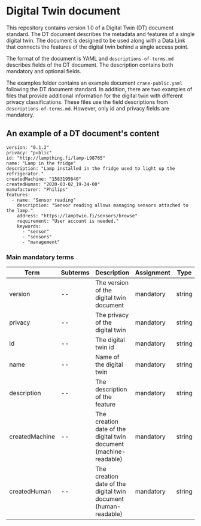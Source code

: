 # Digital Twin document

This repository contains version 1.0 of a Digital Twin (DT) document standard. The DT document describes the metadata and features of a single digital twin. The document is designed to be used along with a Data Link that connects the features of the digital twin behind a single access point.

The format of the document is YAML and ``descriptions-of-terms.md`` describes fields of the DT document. The description contains both mandatory and optional fields.

The examples folder contains an example document ``crane-public.yaml`` following the DT document standard. In addition, there are two examples of files that provide additional information for the digital twin with different privacy classifications. These files use the field descriptions from ``descriptions-of-terms.md``. However, only id and privacy fields are mandatory.

## An example of a DT document's content

```
version: "0.1.2"
privacy: "public"
id: "http://lampthing.fi/lamp-L98765"
name: "Lamp in the fridge"
description: "Lamp installed in the fridge used to light up the refrigerator."
createdMachine: "1583195640"
createdHuman: "2020-03-02_19-34-00"
manufacturer: "Philips"
features:
  - name: "Sensor reading"
    description: "Sensor reading allows managing sensors attached to the lamp."
    address: "https://lamptwin.fi/sensors/browse"
    requirement: "User account is needed."
    keywords:
      - "sensor"
      - "sensors"
      - "management"
```

### Main mandatory terms

| Term | Subterms | Description | Assignment | Type |
| ------------- | ------------- | ------------- | ------------- | ------------- |
| version  | -- | The version of the digital twin document | mandatory | string |
| privacy  | -- | The privacy of the digital twin | mandatory | string |
| id  | -- | The digital twin id | mandatory | string |
| name  | -- | Name of the digital twin | mandatory | string |
| description  | -- | The description of the feature | mandatory | string |
| createdMachine  | -- | The creation date of the digital twin document (machine-readable) | mandatory | string |
| createdHuman  | -- | The creation date of the digital twin document (human-readable)| mandatory | string |